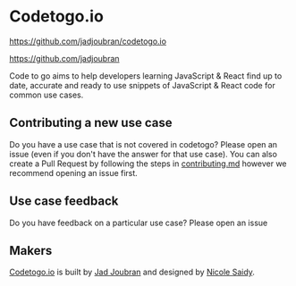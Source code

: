 # Codetogo.io

https://github.com/jadjoubran/codetogo.io

https://github.com/jadjoubran

Code to go aims to help developers learning JavaScript & React find up to date, accurate and ready to use snippets of JavaScript & React code for common use cases.

## Contributing a new use case
Do you have a use case that is not covered in codetogo? Please open an issue (even if you don't have the answer for that use case).
You can also create a Pull Request by following the steps in [contributing.md](https://github.com/jadjoubran/codetogo.io/blob/master/CONTRIBUTING.md) however we recommend opening an issue first.


## Use case feedback
Do you have feedback on a particular use case? Please open an issue


## Makers

[Codetogo.io](https://codetogo.io) is built by [Jad Joubran](https://github.com/jadjoubran) and designed by [Nicole Saidy](https://github.com/nicolesaidy).
